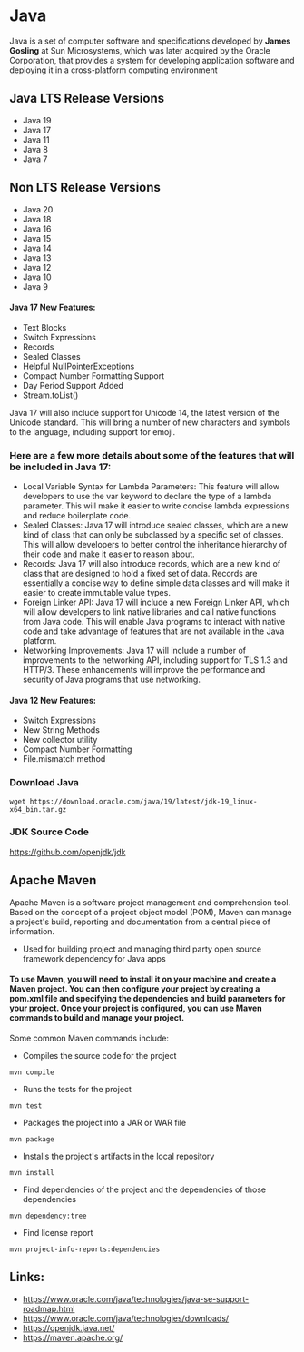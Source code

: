 # Java 
Java is a set of computer software and specifications developed by **James Gosling** at Sun Microsystems, which was later acquired by the Oracle Corporation, that provides a system for developing application software and deploying it in a cross-platform computing environment

## Java LTS Release Versions 
- Java 19
- Java 17
- Java 11
- Java 8
- Java 7

## Non LTS Release Versions
- Java 20
- Java 18
- Java 16
- Java 15
- Java 14
- Java 13
- Java 12
- Java 10
- Java 9

#### Java 17 New Features: 
- Text Blocks
- Switch Expressions
- Records 
- Sealed Classes
- Helpful NullPointerExceptions 
- Compact Number Formatting Support
- Day Period Support Added
- Stream.toList()

Java 17 will also include support for Unicode 14, the latest version of the Unicode standard. This will bring a number of new characters and symbols to the language, including support for emoji.
### Here are a few more details about some of the features that will be included in Java 17:
- Local Variable Syntax for Lambda Parameters: This feature will allow developers to use the var keyword to declare the type of a lambda parameter. This will make it easier to write concise lambda expressions and reduce boilerplate code.
- Sealed Classes: Java 17 will introduce sealed classes, which are a new kind of class that can only be subclassed by a specific set of classes. This will allow developers to better control the inheritance hierarchy of their code and make it easier to reason about.
- Records: Java 17 will also introduce records, which are a new kind of class that are designed to hold a fixed set of data. Records are essentially a concise way to define simple data classes and will make it easier to create immutable value types.
- Foreign Linker API: Java 17 will include a new Foreign Linker API, which will allow developers to link native libraries and call native functions from Java code. This will enable Java programs to interact with native code and take advantage of features that are not available in the Java platform.
- Networking Improvements: Java 17 will include a number of improvements to the networking API, including support for TLS 1.3 and HTTP/3. These enhancements will improve the performance and security of Java programs that use networking.


#### Java 12 New Features: 
- Switch Expressions
- New String Methods 
- New collector utility
- Compact Number Formatting
- File.mismatch method


### Download Java 
```
wget https://download.oracle.com/java/19/latest/jdk-19_linux-x64_bin.tar.gz
```

### JDK Source Code
https://github.com/openjdk/jdk


## Apache Maven 
Apache Maven is a software project management and comprehension tool. Based on the concept of a project object model (POM), Maven can manage a project's build, reporting and documentation from a central piece of information. 
- Used for building project and managing third party open source framework dependency for Java apps 

####  To use Maven, you will need to install it on your machine and create a Maven project. You can then configure your project by creating a pom.xml file and specifying the dependencies and build parameters for your project. Once your project is configured, you can use Maven commands to build and manage your project.

Some common Maven commands include:
- Compiles the source code for the project
```
mvn compile
```
- Runs the tests for the project
```
mvn test
```
- Packages the project into a JAR or WAR file
```
mvn package
```
- Installs the project's artifacts in the local repository
```
mvn install
```
- Find dependencies of the project and the dependencies of those dependencies
```
mvn dependency:tree
```

- Find license report

```
mvn project-info-reports:dependencies
```
## Links:
- https://www.oracle.com/java/technologies/java-se-support-roadmap.html
- https://www.oracle.com/java/technologies/downloads/
- https://openjdk.java.net/
- https://maven.apache.org/
